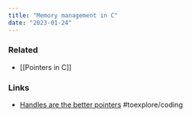 ```yaml
---
title: "Memory management in C"
date: "2023-01-24"
---
```


### Related
- [[Pointers in C]]

### Links
- [Handles are the better pointers](https://floooh.github.io/2018/06/17/handles-vs-pointers.html) #toexplore/coding
